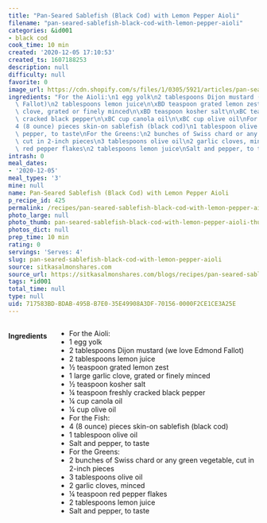 ```yaml
---
title: "Pan-Seared Sablefish (Black Cod) with Lemon Pepper Aioli"
filename: "pan-seared-sablefish-black-cod-with-lemon-pepper-aioli"
categories: &id001
- black cod
cook_time: 10 min
created: '2020-12-05 17:10:53'
created_ts: 1607188253
description: null
difficulty: null
favorite: 0
image_url: https://cdn.shopify.com/s/files/1/0305/5921/articles/pan-seared-black-cod_1800x.jpg?v=1455225618
ingredients: "For the Aioli:\n1 egg yolk\n2 tablespoons Dijon mustard (we love Edmond\
  \ Fallot)\n2 tablespoons lemon juice\n\xBD teaspoon grated lemon zest\n1 large garlic\
  \ clove, grated or finely minced\n\xBD teaspoon kosher salt\n\xBC teaspoon freshly\
  \ cracked black pepper\n\xBC cup canola oil\n\xBC cup olive oil\nFor the Fish:\n\
  4 (8 ounce) pieces skin-on sablefish (black cod)\n1 tablespoon olive oil\nSalt and\
  \ pepper, to taste\nFor the Greens:\n2 bunches of Swiss chard or any green vegetable,\
  \ cut in 2-inch pieces\n3 tablespoons olive oil\n2 garlic cloves, minced\n\xBC teaspoon\
  \ red pepper flakes\n2 tablespoons lemon juice\nSalt and pepper, to taste"
intrash: 0
meal_dates:
- '2020-12-05'
meal_types: '3'
mine: null
name: Pan-Seared Sablefish (Black Cod) with Lemon Pepper Aioli
p_recipe_id: 425
permalink: /recipes/pan-seared-sablefish-black-cod-with-lemon-pepper-aioli
photo_large: null
photo_thumb: pan-seared-sablefish-black-cod-with-lemon-pepper-aioli-thumb.jpg
photos_dict: null
prep_time: 10 min
rating: 0
servings: 'Serves: 4'
slug: pan-seared-sablefish-black-cod-with-lemon-pepper-aioli
source: sitkasalmonshares.com
source_url: https://sitkasalmonshares.com/blogs/recipes/pan-seared-sablefish-black-cod-with-lemon-pepper-aioli
tags: *id001
total_time: null
type: null
uid: 717583BD-BDAB-495B-B7E0-35E49908A3DF-70156-0000F2CE1CE3A25E
---
```

<div class="large-8 medium-7 columns" id="writeup">	</div><!-- #writeup -->
</div><!-- #row-one -->
<div class="row" id="row-two">	<div class="medium-4 small-5 columns" id="ingredients"><h4>Ingredients</h4><div class="box box-ingredients content"><ul>
<li>For the Aioli:</li>
<li>1 egg yolk</li>
<li>2 tablespoons Dijon mustard (we love Edmond Fallot)</li>
<li>2 tablespoons lemon juice</li>
<li>½ teaspoon grated lemon zest</li>
<li>1 large garlic clove, grated or finely minced</li>
<li>½ teaspoon kosher salt</li>
<li>¼ teaspoon freshly cracked black pepper</li>
<li>¼ cup canola oil</li>
<li>¼ cup olive oil</li>
<li>For the Fish:</li>
<li>4 (8 ounce) pieces skin-on sablefish (black cod)</li>
<li>1 tablespoon olive oil</li>
<li>Salt and pepper, to taste</li>
<li>For the Greens:</li>
<li>2 bunches of Swiss chard or any green vegetable, cut in 2-inch pieces</li>
<li>3 tablespoons olive oil</li>
<li>2 garlic cloves, minced</li>
<li>¼ teaspoon red pepper flakes</li>
<li>2 tablespoons lemon juice</li>
<li>Salt and pepper, to taste</li>
</ul>
</div>	</div>	<div class="medium-6 small-7 columns" id="directions">	</div>